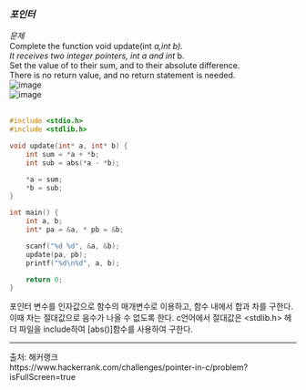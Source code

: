 ### *포인터*
*문제*<br>
Complete the function void update(int *a,int *b). <br>
It receives two integer pointers, int* a and int* b. <br>
Set the value of  to their sum, and  to their absolute difference. <br>
There is no return value, and no return statement is needed.<br>
![image](https://github.com/minahLim/CodingTest/assets/146914181/b60374cf-4bf3-44bf-a361-b93a64e848fe)<br>
![image](https://github.com/minahLim/CodingTest/assets/146914181/f5981aeb-9104-406e-894f-a97b3cde0ff5)<br>
<br>
```c
#include <stdio.h>
#include <stdlib.h>

void update(int* a, int* b) { 
    int sum = *a + *b;
    int sub = abs(*a - *b);

    *a = sum;
    *b = sub;
}

int main() {
    int a, b;
    int* pa = &a, * pb = &b;

    scanf("%d %d", &a, &b);
    update(pa, pb);
    printf("%d\n%d", a, b);

    return 0;
}
```
포인터 변수를 인자값으로 함수의 매개변수로 이용하고, 함수 내에서 합과 차를 구한다. 이때 차는 절대값으로 음수가 나올 수 없도록 한다.
c언어에서 절대값은 <stdlib.h> 헤더 파일을 include하여 [abs()]함수를 사용하여 구한다.
<hr>
출처: 해커랭크<br>
https://www.hackerrank.com/challenges/pointer-in-c/problem?isFullScreen=true


